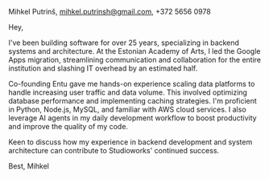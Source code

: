 Mihkel Putrinš, mihkel.putrinsh@gmail.com, +372 5656 0978

Hey,

I've been building software for over 25 years, specializing in backend systems and architecture. At the Estonian Academy of Arts, I led the Google Apps migration, streamlining communication and collaboration for the entire institution and slashing IT overhead by an estimated half.

Co-founding Entu gave me hands-on experience scaling data platforms to handle increasing user traffic and data volume. This involved optimizing database performance and implementing caching strategies. I'm proficient in Python, Node.js, MySQL, and familiar with AWS cloud services. I also leverage AI agents in my daily development workflow to boost productivity and improve the quality of my code.

Keen to discuss how my experience in backend development and system architecture can contribute to Studioworks' continued success.

Best, Mihkel